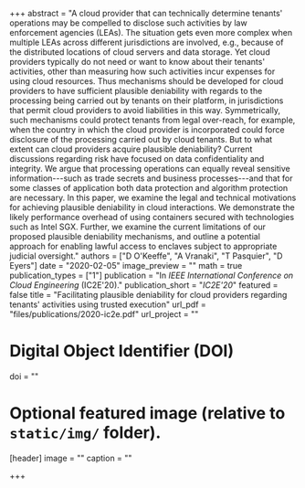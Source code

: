 +++
abstract = "A cloud provider that can technically determine tenants' operations may be compelled to disclose such activities by law enforcement agencies (LEAs). The situation gets even more complex when multiple LEAs across different jurisdictions are involved, e.g., because of the distributed locations of cloud servers and data storage. Yet cloud providers typically do not need or want to know about their tenants' activities, other than measuring how such activities incur expenses for using cloud resources. Thus mechanisms should be developed for cloud providers to have sufficient plausible deniability with regards to the processing being carried out by tenants on their platform, in jurisdictions that permit cloud providers to avoid liabilities in this way. Symmetrically, such mechanisms could protect tenants from legal over-reach, for example, when the country in which the cloud provider is incorporated could force disclosure of the processing carried out by cloud tenants. But to what extent can cloud providers acquire plausible deniability? Current discussions regarding risk have focused on data confidentiality and integrity. We argue that processing operations can equally reveal sensitive information---such as trade secrets and business processes---and that for some classes of application both data protection and algorithm protection are necessary. In this paper, we examine the legal and technical motivations for achieving plausible deniability in cloud interactions. We demonstrate the likely performance overhead of using containers secured with technologies such as Intel SGX. Further, we examine the current limitations of our proposed plausible deniability mechanisms, and outline a potential approach for enabling lawful access to enclaves subject to appropriate judicial oversight."
authors = ["D O'Keeffe", "A Vranaki", "T Pasquier", "D Eyers"]
date = "2020-02-05"
image_preview = ""
math = true
publication_types = ["1"]
publication = "In *IEEE International Conference on Cloud Engineering* (IC2E'20)."
publication_short = "*IC2E'20*"
featured = false
title = "Facilitating plausible deniability for cloud providers regarding tenants' activities using trusted execution"
url_pdf = "files/publications/2020-ic2e.pdf"
url_project = ""

# Digital Object Identifier (DOI)
doi = ""

# Optional featured image (relative to `static/img/` folder).
[header]
image = ""
caption = ""

+++
